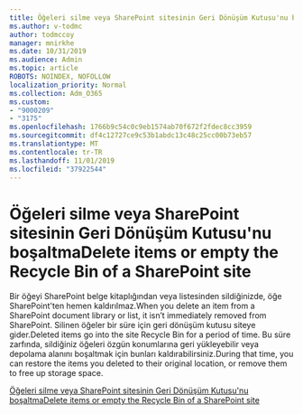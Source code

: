 ```yaml
---
title: Öğeleri silme veya SharePoint sitesinin Geri Dönüşüm Kutusu'nu boşaltma
ms.author: v-todmc
author: todmccoy
manager: mnirkhe
ms.date: 10/31/2019
ms.audience: Admin
ms.topic: article
ROBOTS: NOINDEX, NOFOLLOW
localization_priority: Normal
ms.collection: Adm_O365
ms.custom:
- "9000209"
- "3175"
ms.openlocfilehash: 1766b9c54c0c9eb1574ab70f672f2fdec8cc3959
ms.sourcegitcommit: df4c12727ce9c53b1abdc13c48c25cc00b73eb57
ms.translationtype: MT
ms.contentlocale: tr-TR
ms.lasthandoff: 11/01/2019
ms.locfileid: "37922544"
---
```

# <a name="delete-items-or-empty-the-recycle-bin-of-a-sharepoint-site"></a><span data-ttu-id="53a3b-102">Öğeleri silme veya SharePoint sitesinin Geri Dönüşüm Kutusu'nu boşaltma</span><span class="sxs-lookup"><span data-stu-id="53a3b-102">Delete items or empty the Recycle Bin of a SharePoint site</span></span> 

<span data-ttu-id="53a3b-103">Bir öğeyi SharePoint belge kitaplığından veya listesinden sildiğinizde, öğe SharePoint'ten hemen kaldırılmaz.</span><span class="sxs-lookup"><span data-stu-id="53a3b-103">When you delete an item from a SharePoint document library or list, it isn’t immediately removed from SharePoint.</span></span> <span data-ttu-id="53a3b-104">Silinen öğeler bir süre için geri dönüşüm kutusu siteye gider.</span><span class="sxs-lookup"><span data-stu-id="53a3b-104">Deleted items go into the site Recycle Bin for a period of time.</span></span> <span data-ttu-id="53a3b-105">Bu süre zarfında, sildiğiniz öğeleri özgün konumlarına geri yükleyebilir veya depolama alanını boşaltmak için bunları kaldırabilirsiniz.</span><span class="sxs-lookup"><span data-stu-id="53a3b-105">During that time, you can restore the items you deleted to their original location, or remove them to free up storage space.</span></span>

[<span data-ttu-id="53a3b-106">Öğeleri silme veya SharePoint sitesinin Geri Dönüşüm Kutusu'nu boşaltma</span><span class="sxs-lookup"><span data-stu-id="53a3b-106">Delete items or empty the Recycle Bin of a SharePoint site</span></span>](https://support.office.com/article/delete-items-or-empty-the-recycle-bin-of-a-sharepoint-site-2e713599-d13e-40d6-96dc-66f0a366f74e?ui=en-US&rs=en-US&ad=US#ID0EAADAAA=Online)